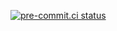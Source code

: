 [![pre-commit.ci status](https://results.pre-commit.ci/badge/github/Sajfer/surbot/master.svg?badge_token=pBUtTsCGQJmXgygfFqWFxA)](https://results.pre-commit.ci/latest/github/Sajfer/surbot/master?badge_token=pBUtTsCGQJmXgygfFqWFxA)
